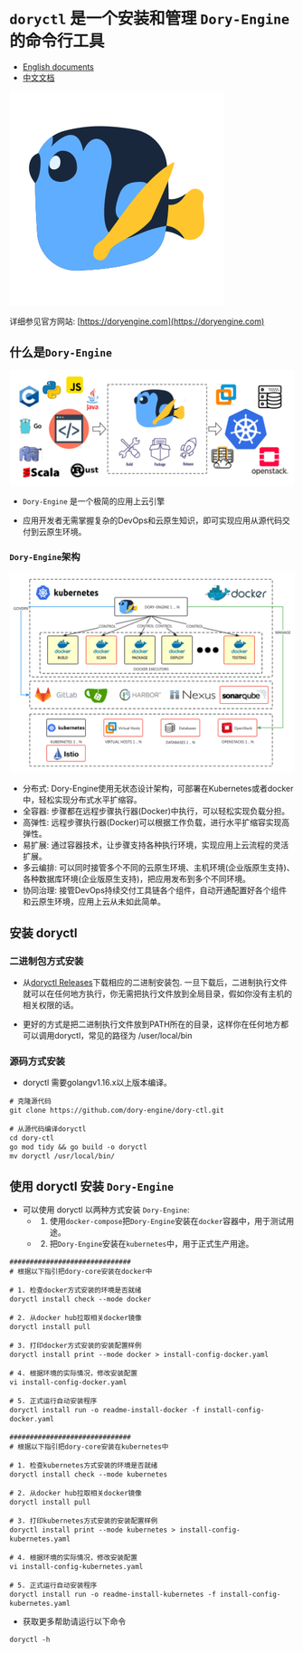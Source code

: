 # `doryctl` 是一个安装和管理 `Dory-Engine` 的命令行工具

- [English documents](README.md)
- [中文文档](README-zh.md)

![](docs/images/dory-icon.png)

详细参见官方网站: [https://doryengine.com](https://doryengine.com)

## 什么是`Dory-Engine`

![](docs/images/what-is-dory.png)

- `Dory-Engine` 是一个极简的应用上云引擎

- 应用开发者无需掌握复杂的DevOps和云原生知识，即可实现应用从源代码交付到云原生环境。

### `Dory-Engine`架构

![](docs/images/architecture.png)

- 分布式: Dory-Engine使用无状态设计架构，可部署在Kubernetes或者docker中，轻松实现分布式水平扩缩容。
- 全容器: 步骤都在远程步骤执行器(Docker)中执行，可以轻松实现负载分担。
- 高弹性: 远程步骤执行器(Docker)可以根据工作负载，进行水平扩缩容实现高弹性。
- 易扩展: 通过容器技术，让步骤支持各种执行环境，实现应用上云流程的灵活扩展。
- 多云编排: 可以同时接管多个不同的云原生环境、主机环境(企业版原生支持)、各种数据库环境(企业版原生支持)，把应用发布到多个不同环境。
- 协同治理: 接管DevOps持续交付工具链各个组件，自动开通配置好各个组件和云原生环境，应用上云从未如此简单。

## 安装 doryctl

### 二进制包方式安装

- 从[doryctl Releases](https://github.com/dory-engine/dory-ctl/releases)下载相应的二进制安装包. 一旦下载后，二进制执行文件就可以在任何地方执行，你无需把执行文件放到全局目录，假如你没有主机的相关权限的话。

- 更好的方式是把二进制执行文件放到PATH所在的目录，这样你在任何地方都可以调用doryctl，常见的路径为 /user/local/bin

### 源码方式安装

- doryctl 需要golangv1.16.x以上版本编译。

```shell script
# 克隆源代码
git clone https://github.com/dory-engine/dory-ctl.git

# 从源代码编译doryctl
cd dory-ctl
go mod tidy && go build -o doryctl
mv doryctl /usr/local/bin/
```


## 使用 doryctl 安装 `Dory-Engine`

- 可以使用 doryctl 以两种方式安装 `Dory-Engine`: 
    - 1. 使用`docker-compose`把`Dory-Engine`安装在`docker`容器中，用于测试用途。
    - 2. 把`Dory-Engine`安装在`kubernetes`中，用于正式生产用途。

```shell script
##############################
# 根据以下指引把dory-core安装在docker中

# 1. 检查docker方式安装的环境是否就绪
doryctl install check --mode docker

# 2. 从docker hub拉取相关docker镜像
doryctl install pull

# 3. 打印docker方式安装的安装配置样例
doryctl install print --mode docker > install-config-docker.yaml

# 4. 根据环境的实际情况，修改安装配置
vi install-config-docker.yaml

# 5. 正式运行自动安装程序
doryctl install run -o readme-install-docker -f install-config-docker.yaml

##############################
# 根据以下指引把dory-core安装在kubernetes中

# 1. 检查kubernetes方式安装的环境是否就绪
doryctl install check --mode kubernetes

# 2. 从docker hub拉取相关docker镜像
doryctl install pull

# 3. 打印kubernetes方式安装的安装配置样例
doryctl install print --mode kubernetes > install-config-kubernetes.yaml

# 4. 根据环境的实际情况，修改安装配置
vi install-config-kubernetes.yaml

# 5. 正式运行自动安装程序
doryctl install run -o readme-install-kubernetes -f install-config-kubernetes.yaml
```

- 获取更多帮助请运行以下命令

```shell script
doryctl -h
```
